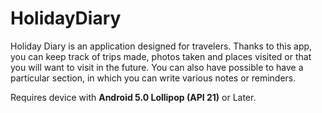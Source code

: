 # HolidayDiary
Holiday Diary is an application designed for travelers. Thanks to this app, you can keep track of trips made, photos taken and places visited or that you will want to visit in the future. You can also have possible to have a particular section, in which you can write various notes or reminders.

Requires device with **Android 5.0 Lollipop (API 21)** or Later.
